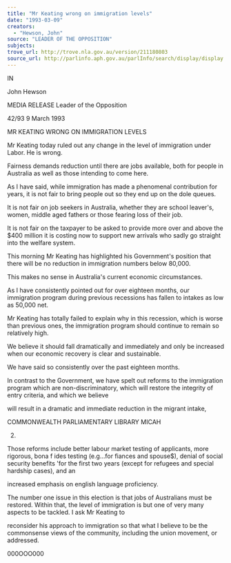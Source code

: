 ```yaml
---
title: "Mr Keating wrong on immigration levels"
date: "1993-03-09"
creators:
  - "Hewson, John"
source: "LEADER OF THE OPPOSITION"
subjects:
trove_url: http://trove.nla.gov.au/version/211180803
source_url: http://parlinfo.aph.gov.au/parlInfo/search/display/display.w3p;query=Id%3A%22media/pressrel/1754030%22
---
```


 IN

 John Hewson 

 MEDIA RELEASE Leader of the Opposition

 42/93 9 March 1993

 MR KEATING WRONG ON IMMIGRATION LEVELS

 Mr Keating today ruled out any change in the level of immigration under Labor. He is wrong.

 Fairness demands reduction until there are jobs available, both for people in Australia as well as those intending to come here.

 As I have said, while immigration has made a phenomenal contribution for years, it is not fair to bring people out so they end up on the dole queues.

 It is not fair on job seekers in Australia, whether they are school leaver's, women, middle aged fathers or those fearing loss of their job.

 It is not fair on the taxpayer to be asked to provide more over and above the $400 million it is costing now to support new arrivals who sadly go straight into the welfare system.

 This morning Mr Keating has highlighted his Government's position that there will be no reduction in immigration numbers below 80,000.

 This makes no sense in Australia's current economic circumstances.

 As I have consistently pointed out for over eighteen months, our immigration program during previous recessions has fallen to intakes as low as 50,000 net.

 Mr Keating has totally failed to explain why in this recession, which is worse than previous ones, the immigration program should continue to remain so relatively high.

 We believe it should fall dramatically and immediately and only be increased when our economic recovery is clear and sustainable.

 We have said so consistently over the past eighteen months.

 In contrast to the Government, we have spelt out reforms to the immigration program which are non-discriminatory, which will restore the integrity of entry criteria, and which we believe

 will result in a dramatic and immediate reduction in the migrant intake,

 COMMONWEALTH PARLIAMENTARY LIBRARY MICAH

 2.

 Those reforms include better labour market testing of applicants, more rigorous, bona f ides testing (e.g...for fiances and spouse$), denial of social security benefits 'for the first two years (except for refugees and special hardship cases), and an

 increased emphasis on english language proficiency.

 The number one issue in this election is that jobs of Australians must be restored. Within that, the level of immigration is but one of very many aspects to be tackled. I ask Mr Keating to

 reconsider his approach to immigration so that what I believe to be the commonsense views of the community, including the union movement, or addressed.

 000OOO000


